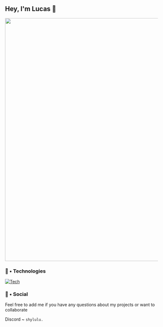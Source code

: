 ## Hey, I'm Lucas 👋

<p align="center">
  <img width="800" src="https://repository-images.githubusercontent.com/302617083/fb5cbc00-0a67-11eb-9c37-3f829f3f7382">
</p>

### 🔧 • Technologies

[![Tech](https://skillicons.dev/icons?i=html,css,js,ts,java,bootstrap,tailwind,nodejs,react,vue,nextjs,spring,graphql,mysql,postgres,mongodb,docker,bash,npm,yarn,idea,vscode)](https://skillicons.dev)

### 💬 • Social

Feel free to add me if you have any questions about my projects or want to collaborate

Discord ~ `shylulu.`
